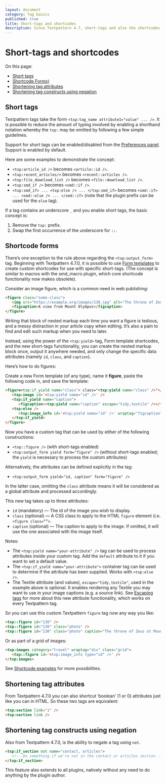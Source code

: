 ```yaml
---
layout: document
category: Tag basics
published: true
title: Short-tags and shortcodes
description: Since Textpattern 4.7, short-tags and also the shortcodes concept are supported.
---
```


# Short-tags and shortcodes

On this page:

* [Short tags](#short-tags)
* [Shortcode Forms)](#shortcode-forms)
* [Shortening tag attributes](#shortening-tag-attributes)
* [Shortening tag constructs using negation](#shortening-tag-constructs-using-negation)

## Short tags

Textpattern tags take the form `<txp:tag_name attribute1="value" ... />`. It is possible to reduce the amount of typing involved by enabling a shorthand notation whereby the `txp:` may be omitted by following a few simple guidelines.

Support for short tags can be enabled/disabled from the [Preferences panel](https://docs.textpattern.io/administration/preferences-panel#enable-short-tag-support). Support is enabled by default.

Here are some examples to demonstrate the concept:

* `<txp:article_id />` becomes `<article::id />`.
* `<txp:recent_articles/>` becomes `<recent::articles />`.
* `<txp:file_download_list />` becomes `<file::download_list />`.
* `<txp:smd_if />` becomes `<smd::if />`.
* `<txp:smd_if> ... <txp:else /> ... </txp:smd_if>` becomes `<smd::if> ... <smd::else /> ... </smd::if>` (note that the plugin prefix can be used for the `else` tag).

If a tag contains an underscore `_` and you enable short tags, the basic concept is:

1. Remove the `txp:` prefix.
2. Swap the first occurrence of the underscore for `::`.

## Shortcode forms

There’s one exception to the rule above regarding the `<txp:output_form>` tag. Beginning with Textpattern 4.7.0, it is possible to use [Form templates](https://docs.textpattern.io/themes/form-templates-explained) to create custom shortcodes for use with specific short-tags. (The concept is similar to macros with the smd_macro plugin, which core shortcode functionality now makes obsolete).

Consider an image figure, which is a common need in web publishing:

```html
<figure class="some-class">
   <img src="https://example.org/images/130.jpg" alt="The throne of Zeus" />
   <figcaption>A view from Mount Olympus</figcaption>
</figure>
```

Writing that block of nested markup each time you want a figure is tedious, and a messy distraction in your article copy when editing. It’s also a pain to find and edit such markup when you need to later.

Instead, using the power of the `<txp:yield>` tag, Form template shortcodes, and the new short-tags functionality, you can create the nested markup block once, output it anywhere needed, and only change the specific data attributes (namely `id`, `class`, and `caption`).

Here’s how to do figures:

Create a new Form template (of any type), name it **figure**, paste the following code in, and save the template:

```html
<figure<txp:if_yield name="class"> class="<txp:yield name="class" />"</txp:if_yield>>
   <txp:image id='<txp:yield name="id" />' />
   <txp:if_yield name="caption">
      <figcaption><txp:yield name="caption" escape="tidy,textile" /></figcaption>
   <txp:else />
      <txp:image_info id='<txp:yield name="id" />' wraptag="figcaption" escape="tidy,textile" />
   </txp:if_yield>
</figure>
```

Now you have a custom tag that can be used by either of the following constructions:

* `<txp::figure />` (with short-tags enabled)
* `<txp:output_form yield form="figure" />` (without short-tags enabled; the `yield` is necessary to process the custom attributes)

Alternatively, the attributes can be defined explicitly in the tag: 

* `<txp:output_form yield="id, caption" form="figure" />`

In the latter case, omitting the `class` attribute means it will be considered as a global attribute and processed accordingly.

This new tag takes up to three attributes:

* `id` (mandatory) — The id of the image you wish to display.
* `class` (optional) — A CSS class to apply to the HTML `figure` element (i.e. `<figure class=“”>`.
* `caption` (optional) — The caption to apply to the image. If omitted, it will use the one associated with the image itself.

Notes:

* The `<txp:yield name="your-attribute" />` tag can be used to process attributes inside your custom tag. Add the `default` attribute to it if you want to set a default value.
* The `<txp:if_yield name="your-attribute">` container tag can be used to determine if the attribute has been supplied. Works with `<txp:else />`.
* The Textile attribute (and values), `escape="tidy,textile"`, used in the example above is optional. It enables rendering any Textile you may want to use in your image captions (e.g. a source link). See [Escaping tags](https://docs.textpattern.io/tags/tag-basics/tag-escaping) for more about this new attribute functionality, which works on every Textpattern tag.

So you can use this custom Textpattern `figure` tag now any way you like:

```html
<txp::figure id="130" />
<txp::figure id="130" class="photo" />
<txp::figure id="130" class="photo" caption="The throne of Zeus at Mount Olympus." />
```

Or as part of a grid of images:

```html
<txp:images category="travel" wraptag="div" class="grid">
   <txp::figure id='<txp:image_info type="id" />' />
</txp:images>
```

See [Shortcode examples](https://docs.textpattern.io/tags/tag-basics/shortcode-examples) for more possibilities.

## Shortening tag attributes

From Textpattern 4.7.0 you can also shortcut ‘boolean’ (1 or 0) attributes just like you can in HTML. So these two tags are equivalent:

```html
<txp:section link="1" />
<txp:section link />
```

## Shortening tag constructs using negation

Also from Textpattern 4.7.0, is the ability to negate a tag using `not`.

```html
<txp:if_section not name="contact, articles">
   <!-- Do something if we're not in the contact or articles section -->
</txp:if_section>
```

This feature also extends to all plugins, natively without any need to do anything by the plugin author.
